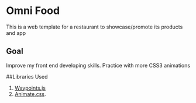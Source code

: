 # Omni Food

This is a web template for a restaurant to showcase/promote its products and app

## Goal
Improve my front end developing skills.
Practice with more CSS3 animations

##Libraries Used
1. [Waypoints.js](http://imakewebthings.com/waypoints/)
2. [Animate.css](https://daneden.github.io/animate.css/).